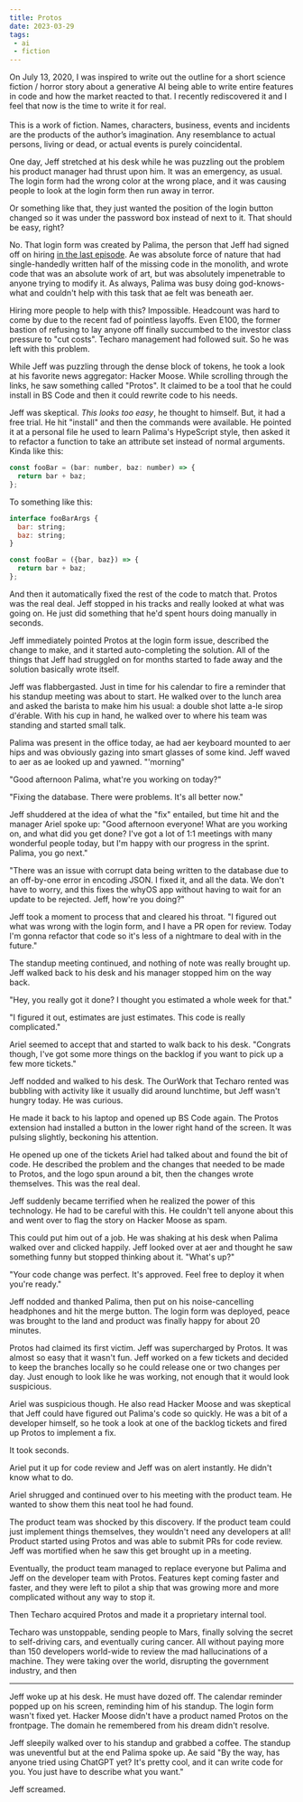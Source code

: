 ```yaml
---
title: Protos
date: 2023-03-29
tags:
 - ai
 - fiction
---
```


<xeblog-conv name="Cadey" mood="coffee">On July 13, 2020, I was
inspired to write out the outline for a short science fiction / horror
story about a generative AI being able to write entire features in
code and how the market reacted to that. I recently rediscovered it
and I feel that now is the time to write it for real.<br /><br />This
is a work of fiction. Names, characters, business, events and
incidents are the products of the author’s imagination. Any
resemblance to actual persons, living or dead, or actual events is
purely coincidental.</xeblog-conv>

One day, Jeff stretched at his desk while he was puzzling out the
problem his product manager had thrust upon him. It was an emergency,
as usual. The login form had the wrong color at the wrong place, and
it was causing people to look at the login form then run away in
terror.

<xeblog-hero ai="Anything V3" file="jeff-protos" prompt="1guy, laptop, open office"></xeblog-hero>

Or something like that, they just wanted the position of the login
button changed so it was under the password box instead of next to it.
That should be easy, right?

No. That login form was created by Palima, the person that Jeff had
signed off on hiring [in the last
episode](https://xeiaso.net/blog/sleeping-the-technical-interview). Ae
was absolute force of nature that had single-handedly written half of
the missing code in the monolith, and wrote code that was an absolute
work of art, but was absolutely impenetrable to anyone trying to
modify it. As always, Palima was busy doing god-knows-what and
couldn't help with this task that ae felt was beneath aer.

Hiring more people to help with this? Impossible. Headcount was hard
to come by due to the recent fad of pointless layoffs. Even E100, the
former bastion of refusing to lay anyone off finally succumbed to the
investor class pressure to "cut costs". Techaro management had
followed suit. So he was left with this problem.

While Jeff was puzzling through the dense block of tokens, he took a
look at his favorite news aggregator: Hacker Moose. While scrolling
through the links, he saw something called "Protos". It claimed to be
a tool that he could install in BS Code and then it could rewrite code
to his needs.

Jeff was skeptical. _This looks too easy_, he thought to himself. But,
it had a free trial. He hit "install" and then the commands were
available. He pointed it at a personal file he used to learn Palima's
HypeScript style, then asked it to refactor a function to take an
attribute set instead of normal arguments. Kinda like this:

```javascript
const fooBar = (bar: number, baz: number) => {
  return bar + baz;
};
```

To something like this:

```javascript
interface fooBarArgs {
  bar: string;
  baz: string;
}

const fooBar = ({bar, baz}) => {
  return bar + baz;
};
```

And then it automatically fixed the rest of the code to match that.
Protos was the real deal. Jeff stopped in his tracks and really looked
at what was going on. He just did something that he'd spent hours
doing manually in seconds.

Jeff immediately pointed Protos at the login form issue, described the
change to make, and it started auto-completing the solution. All of
the things that Jeff had struggled on for months started to fade away
and the solution basically wrote itself.

Jeff was flabbergasted. Just in time for his calendar to fire a
reminder that his standup meeting was about to start. He walked over
to the lunch area and asked the barista to make him his usual: a
double shot latte a-le sirop d'érable. With his cup in hand, he walked
over to where his team was standing and started small talk.

Palima was present in the office today, ae had aer keyboard mounted
to aer hips and was obviously gazing into smart glasses of some kind.
Jeff waved to aer as ae looked up and yawned. "'morning"

"Good afternoon Palima, what're you working on today?"

"Fixing the database. There were problems. It's all better now."

Jeff shuddered at the idea of what the "fix" entailed, but time hit
and the manager Ariel spoke up: "Good afternoon everyone! What are you
working on, and what did you get done? I've got a lot of 1:1 meetings
with many wonderful people today, but I'm happy with our progress in
the sprint. Palima, you go next."

"There was an issue with corrupt data being written to the database
due to an off-by-one error in encoding JSON. I fixed it, and all the
data. We don't have to worry, and this fixes the whyOS app without
having to wait for an update to be rejected. Jeff, how're you doing?"

Jeff took a moment to process that and cleared his throat. "I figured
out what was wrong with the login form, and I have a PR open for
review. Today I'm gonna refactor that code so it's less of a nightmare
to deal with in the future."

The standup meeting continued, and nothing of note was really brought
up. Jeff walked back to his desk and his manager stopped him on the
way back.

"Hey, you really got it done? I thought you estimated a whole week for
that."

"I figured it out, estimates are just estimates. This code is really
complicated."

Ariel seemed to accept that and started to walk back to his desk.
"Congrats though, I've got some more things on the backlog if you want
to pick up a few more tickets."

Jeff nodded and walked to his desk. The OurWork that Techaro rented
was bubbling with activity like it usually did around lunchtime, but
Jeff wasn't hungry today. He was curious.

He made it back to his laptop and opened up BS Code again. The Protos
extension had installed a button in the lower right hand of the
screen. It was pulsing slightly, beckoning his attention.

He opened up one of the tickets Ariel had talked about and found the
bit of code. He described the problem and the changes that needed to
be made to Protos, and the logo spun around a bit, then the changes
wrote themselves. This was the real deal.

Jeff suddenly became terrified when he realized the power of this
technology. He had to be careful with this. He couldn't tell anyone
about this and went over to flag the story on Hacker Moose as spam.

This could put him out of a job. He was shaking at his desk when
Palima walked over and clicked happily. Jeff looked over at aer and
thought he saw something funny but stopped thinking about it. "What's
up?"

"Your code change was perfect. It's approved. Feel free to deploy it
when you're ready."

Jeff nodded and thanked Palima, then put on his noise-cancelling
headphones and hit the merge button. The login form was deployed,
peace was brought to the land and product was finally happy for about
20 minutes.

Protos had claimed its first victim. Jeff was supercharged by Protos.
It was almost so easy that it wasn't fun. Jeff worked on a few tickets
and decided to keep the branches locally so he could release one or
two changes per day. Just enough to look like he was working, not
enough that it would look suspicious.

Ariel was suspicious though. He also read Hacker Moose and was
skeptical that Jeff could have figured out Palima's code so quickly.
He was a bit of a developer himself, so he took a look at one of the
backlog tickets and fired up Protos to implement a fix.

It took seconds.

Ariel put it up for code review and Jeff was on alert instantly. He
didn't know what to do.

Ariel shrugged and continued over to his meeting with the product
team. He wanted to show them this neat tool he had found.

The product team was shocked by this discovery. If the product team
could just implement things themselves, they wouldn't need any
developers at all! Product started using Protos and was able to submit
PRs for code review. Jeff was mortified when he saw this get brought
up in a meeting.

Eventually, the product team managed to replace everyone but Palima
and Jeff on the developer team with Protos. Features kept coming
faster and faster, and they were left to pilot a ship that was growing
more and more complicated without any way to stop it.

Then Techaro acquired Protos and made it a proprietary internal tool.

Techaro was unstoppable, sending people to Mars, finally solving the
secret to self-driving cars, and eventually curing cancer. All without
paying more than 150 developers world-wide to review the mad
hallucinations of a machine. They were taking over the world,
disrupting the government industry, and then

---

Jeff woke up at his desk. He must have dozed off. The calendar
reminder popped up on his screen, reminding him of his standup. The
login form wasn't fixed yet. Hacker Moose didn't have a product named
Protos on the frontpage. The domain he remembered from his dream
didn't resolve.

Jeff sleepily walked over to his standup and grabbed a coffee. The
standup was uneventful but at the end Palima spoke up. Ae said "By the
way, has anyone tried using ChatGPT yet? It's pretty cool, and it can
write code for you. You just have to describe what you want."

Jeff screamed.
